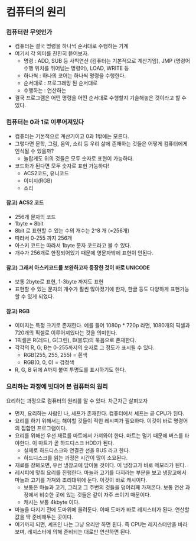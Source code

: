 # 컴퓨터의 원리

### 컴퓨터란 무엇인가

* 컴퓨터는 결국 명령을 하나씩 순서대로 수행하는 기계
* 여기서 각 의미를 찬찬히 뜯어보자.
  * 명령 : ADD, SUB 등 사칙연산 (컴퓨터는 기본적으로 계산기임), JMP (명령어 수행 위치를 뛰어넘는 명령어), LOAD, WRITE 등
  * 하나씩 : 하나의 코어는 하나씩 명령을 수행한다.
  * 순서대로 : 프로그래밍 된 순서대로
  * 수행하는 : 연산하는
* 결국 프로그램은 어떤 명령을 어떤 순서대로 수행할지 기술해놓은 것이라고 할 수 있다.

### 컴퓨터는 0과 1로 이루어져있다

* 컴퓨터는 기본적으로 계산기이고 0과 1밖에는 모른다.
* 그렇다면 문학, 그림, 음악, 소리 등 우리 삶에 존재하는 것들은 어떻게 컴퓨터에게 인식될 수 있을까?
  * 놀랍게도 위의 것들은 모두 숫자로 표현이 가능하다.
* 코드화가 된다면 모두 숫자로 표현 가능하다!
  * ACS2코드, 유니코드
  * 이미지(RGB)
  * 소리

#### 참고) ACS2 코드

* 256개 문자의 코드
* 1byte = 8bit
* 8bit 로 표현할 수 있는 수의 개수는 2^8 개 (=256개)
* 따라서 0-255 까지 256개
* 아스키 코드는 따라서 1byte 문자 코드라고 볼 수 있다.
* 개수가 256개로 한정되어있기 때문에 영문자밖에 표현이 안된다.

#### 참고) 그래서 아스키코드를 보완하고자 등장한 것이 바로 UNICODE

* 보통 2byte로 표현, 1-3byte 까지도 표현
* 표현할 수 있는 문자의 개수가 훨씬 많아졌기에 한자, 한글 등도 다양하게 표현가능할 수 있게 되었다.

#### 참고) RGB

* 이미지는 특정 크기로 존재한다. 예를 들어 1080p \* 720p 라면, 1080개의 픽셀과 720개의 픽셀로 이루어져있다는 것을 의미힌다.
* 1픽셀은 R(레드), G(그린), B(블루)의 묶음으로 존재한다.
* 각각의 R, G, B는 0-255까지의 숫자로 그 정도가 표시될 수 있다.
  * RGB(255, 255, 255) = 흰색
  * RGB(0, 0, 0) = 검정색
* R, G, B 뒤에 A까지 붙여 투명도를 표시하기도 한다.

###

### 요리하는 과정에 빗대어 본 컴퓨터의 원리

요리하는 과정으로 컴퓨터의 원리를 알 수 있다. 차근차근 살펴보자

* 먼저, 요리하는 사람인 나, 셰프가 존재한다. 컴퓨터에서 셰프는 곧 CPU가 된다.
* 요리를 하기 위해서는 해야할 것들이 적힌 레시피가 필요하다. 이것이 바로 명령어의 집합인 프로그램이다.
* 요리를 위해선 우선 재료를 마트에서 가져와야 한다. 마트는 멀기 때문에 버스를 타야한다. 이 마트가 곧 하드디스크 HDD가 된다.
  * 실제로 하드디스크와 연결관 선을 BUS 라고 한다.
  * 하드디스크를 읽는 과정은 시간이 많이 소요된다.
* 재료를 장봐오면, 우선 냉장고에 담아둘 것이다. 이 냉장고가 바로 메모리가 된다.
* 레시피에 맞춰 요리를 진행한다. 마늘과 고기를 다지라는 부분을 보고 냉장고에서 마늘과 고기를 가져와 조리대위에 둔다. 이것이 바로 캐시이다.
  * 보통은 마늘과 고기, 그리고 그 주변의 것들을 덩어리째 가져온다. 보통 연산 과정에서 비슷한 곳에 있는 것들은 같이 자주 쓰이기 때문이다.
  * 캐시는 보통 4kbyte 이다.
* 마늘을 다지기 전에 도마위에 올려둔다. 이때 도마가 바로 레지스터가 된다. 연산할 값을 딱 준비해두는 곳이다.
* 여기까지 되면, 셰프인 나는 그냥 요리만 하면 된다. 즉 CPU는 레지스터만을 바라보며, 레지스터에 의해 준비되는 대로만 연산하면 된다.

